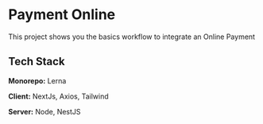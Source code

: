 # Payment Online

This project shows you the basics workflow to integrate an Online Payment

## Tech Stack

**Monorepo:** Lerna

**Client:** NextJs, Axios, Tailwind

**Server:** Node, NestJS
